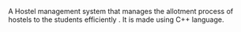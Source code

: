 A Hostel management system that manages the allotment process of hostels to the  students efficiently . It is made using C++ language.
